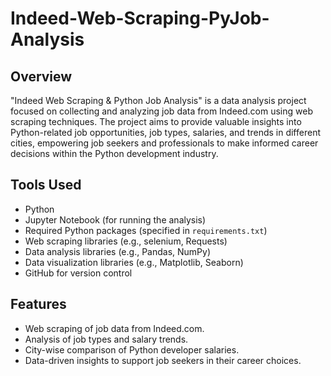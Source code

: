 # Indeed-Web-Scraping-PyJob-Analysis

## Overview

"Indeed Web Scraping & Python Job Analysis" is a data analysis project focused on collecting and analyzing job data from Indeed.com using web scraping techniques. The project aims to provide valuable insights into Python-related job opportunities, job types, salaries, and trends in different cities, empowering job seekers and professionals to make informed career decisions within the Python development industry.


## Tools Used

- Python 
- Jupyter Notebook (for running the analysis)
- Required Python packages (specified in `requirements.txt`)
- Web scraping libraries (e.g., selenium, Requests)
- Data analysis libraries (e.g., Pandas, NumPy)
- Data visualization libraries (e.g., Matplotlib, Seaborn)
- GitHub for version control

## Features

- Web scraping of job data from Indeed.com.
- Analysis of job types and salary trends.
- City-wise comparison of Python developer salaries.
- Data-driven insights to support job seekers in their career choices.


